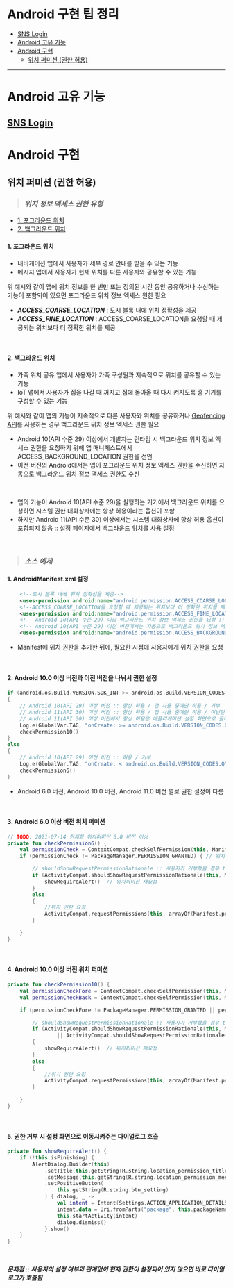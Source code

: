 # Android 구현 팁 정리
- [SNS Login](./snslogin/snslogin.md)
- [Android 고유 기능](#Android-고유-기능)
- [Android 구현](#Android-구현)
    - [위치 퍼미션 (권한 허용)](#위치-퍼미션-권한-허용)

----

# Android 고유 기능

## [SNS Login](./snslogin/snslogin.md)

# Android 구현
## 위치 퍼미션 (권한 허용)
> ### ***위치 정보 엑세스 권한 유형***
- [1. 포그라운드 위치](#1-포그라운드-위치)
- [2. 백그라운드 위치](#2-백그라운드-위치)

#### **1. 포그라운드 위치**
- 내비게이션 앱에서 사용자가 세부 경로 안내를 받을 수 있는 기능
- 메시지 앱에서 사용자가 현재 위치를 다른 사용자와 공유할 수 있는 기능

위 예시와 같이 앱에 위치 정보를 한 번만 또는 정의된 시간 동안 공유하거나 수신하는 기능이 포함되어 있으면 포그라운드 위치 정보 엑세스 원한 필요

- ***ACCESS_COARSE_LOCATION*** : 도시 블록 내에 위치 정확성을 제공
- ***ACCESS_FINE_LOCATION*** : ACCESS_COARSE_LOCATION을 요청할 때 제공되는 위치보다 더 정확한 위치를 제공

<br>

#### **2. 백그라운드 위치**
- 가족 위치 공유 앱에서 사용자가 가족 구성원과 지속적으로 위치를 공유할 수 있는 기능
- IoT 앱에서 사용자가 집을 나갈 때 꺼지고 집에 돌아올 때 다시 켜지도록 홈 기기를 구성할 수 있는 기능

위 예시와 같이 앱의 기능이 지속적으로 다른 사용자와 위치를 공유하거나 [Geofencing API](https://developer.android.com/training/location/geofencing?hl=ko)를 사용하는 경우 백그라운드 위치 정보 엑세스 권한 필요

- Android 10(API 수준 29) 이상에서 개발자는 런타임 시 백그라운드 위치 정보 액세스 권한을 요청하기 위해 앱 매니페스트에서 ACCESS_BACKGROUND_LOCATION 권한을 선언
- 이전 버전의 Android에서는 앱이 포그라운드 위치 정보 액세스 권한을 수신하면 자동으로 백그라운드 위치 정보 액세스 권한도 수신

<br>

- 앱의 기능이 Android 10(API 수준 29)을 실행하는 기기에서 백그라운드 위치를 요청하면 시스템 권한 대화상자에는 항상 허용이라는 옵션이 포함
- 하지만 Android 11(API 수준 30) 이상에서는 시스템 대화상자에 항상 허용 옵션이 포함되지 않음 :: 설정 페이지에서 백그라운드 위치를 사용 설정

<br>

> ### ***소스 예제***
#### **1. AndroidManifest.xml 설정**
```xml
    <!--도시 블록 내에 위치 정확성을 제공-->
    <uses-permission android:name="android.permission.ACCESS_COARSE_LOCATION" />
    <!--ACCESS_COARSE_LOCATION을 요청할 때 제공되는 위치보다 더 정확한 위치를 제공-->
    <uses-permission android:name="android.permission.ACCESS_FINE_LOCATION" />
    <!-- Android 10(API 수준 29) 이상 백그라운드 위치 정보 액세스 권한을 요청 :: Geofencing API(위치범위 지정) 사용하기 위해 선언 -->
    <!-- Android 10(API 수준 29) 이전 버전에서는 자동으로 백그라운드 위치 정보 엑세스 권한 수신 -->
    <uses-permission android:name="android.permission.ACCESS_BACKGROUND_LOCATION" />
```
- Manifest에 위치 권한을 추가한 뒤에, 필요한 시점에 사용자에게 위치 권한을 요청

<br>

#### **2. Android 10.0 이상 버전과 이전 버전을 나눠서 권한 설정**
```kotlin
if (android.os.Build.VERSION.SDK_INT >= android.os.Build.VERSION_CODES.Q)
{
    // Android 10(API 29) 이상 버전 :: 항상 허용 / 앱 사용 중에만 허용 / 거부
    // Android 11(API 30) 이상 버전 :: 항상 허용 / 앱 사용 중에만 허용 / 이번만 허용 / 거부
    // Android 11(API 30) 이상 버전에서 항상 허용은 애플리케이션 설정 화면으로 들어가야 사용 가능
    Log.e(GlobalVar.TAG, "onCreate: >= android.os.Build.VERSION_CODES.Q")
    checkPermission10()
}
else
{
    // Android 10(API 29) 이전 버전 :: 허용 / 거부
    Log.e(GlobalVar.TAG, "onCreate: < android.os.Build.VERSION_CODES.Q")
    checkPermission6()
}
```
- Android 6.0 버전, Android 10.0 버전, Android 11.0 버전 별로 권한 설정이 다름

<br>

#### **3. Android 6.0 이상 버전 위치 퍼미션**
```kotlin
// TODO: 2021-07-14 한재희 위치퍼미션 6.0 버전 이상
private fun checkPermission6() {
    val permissionCheck = ContextCompat.checkSelfPermission(this, Manifest.permission.ACCESS_FINE_LOCATION)
    if (permissionCheck != PackageManager.PERMISSION_GRANTED) { // 위치 권한 확인 :: 현재 위치 권한 없음

        // shouldShowRequestPermissionRationale :: 사용자가 거부했을 경우 true 반환
        if (ActivityCompat.shouldShowRequestPermissionRationale(this, Manifest.permission.ACCESS_FINE_LOCATION)) {
            showRequireAlert()  // 위치퍼미션 재요청
        }
        else
        {
            //위치 권한 요청
            ActivityCompat.requestPermissions(this, arrayOf(Manifest.permission.ACCESS_FINE_LOCATION), 0)
        }

    }
}
```

<br>

#### **4. Android 10.0 이상 버전 위치 퍼미션**
```kotlin
private fun checkPermission10() {
    val permissionCheckFore = ContextCompat.checkSelfPermission(this, Manifest.permission.ACCESS_FINE_LOCATION) // 포그라운드 위치 권한 확인
    val permissionCheckBack = ContextCompat.checkSelfPermission(this, Manifest.permission.ACCESS_BACKGROUND_LOCATION) // 백그라운드 위치 권한 확인

    if (permissionCheckFore != PackageManager.PERMISSION_GRANTED || permissionCheckBack != PackageManager.PERMISSION_GRANTED) { // 위치 권한 확인 :: 현재 위치 권한 없음

        // shouldShowRequestPermissionRationale :: 사용자가 거부했을 경우 true 반환
        if (ActivityCompat.shouldShowRequestPermissionRationale(this, Manifest.permission.ACCESS_FINE_LOCATION)
                || ActivityCompat.shouldShowRequestPermissionRationale(this, Manifest.permission.ACCESS_BACKGROUND_LOCATION))
        {
            showRequireAlert()  // 위치퍼미션 재요청
        }
        else
        {
            //위치 권한 요청
            ActivityCompat.requestPermissions(this, arrayOf(Manifest.permission.ACCESS_FINE_LOCATION), 0)
        }

    }
}
```

<br>

#### **5. 권한 거부 시 설정 화면으로 이동시켜주는 다이얼로그 호출**
```kotlin
private fun showRequireAlert() {
    if (!this.isFinishing) {
        AlertDialog.Builder(this)
            .setTitle(this.getString(R.string.location_permission_title))
            .setMessage(this.getString(R.string.location_permission_message))
            .setPositiveButton(
                this.getString(R.string.btn_setting)
            ) { dialog, _ ->
                val intent = Intent(Settings.ACTION_APPLICATION_DETAILS_SETTINGS)
                intent.data = Uri.fromParts("package", this.packageName, null)
                this.startActivity(intent)
                dialog.dismiss()
            }.show()
    }
}
```

<br>

***문제점 :: 사용자의 설정 여부와 관계없이 현재 권한이 설정되어 있지 않으면 바로 다이얼로그가 호출됨***